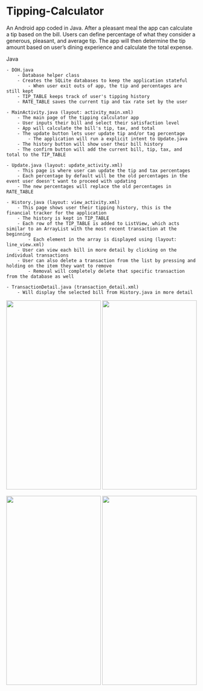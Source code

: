 # Tipping-Calculator

An Android app coded in Java. After a pleasant meal the app can calculate a tip based on the bill. 
Users can define percentage of what they consider a generous, pleasant, and average tip. The 
app will then determine the tip amount based on user’s dining experience and calculate the total 
expense.

Java

	- DOH.java 
		- Database helper class
		- Creates the SQLite databases to keep the application stateful
			- When user exit outs of app, the tip and percentages are still kept
		- TIP_TABLE keeps track of user's tipping history
		- RATE_TABLE saves the current tip and tax rate set by the user

	- MainActivity.java (layout: activity_main.xml)
		- The main page of the tipping calculator app
		- User inputs their bill and select their satisfaction level
		- App will calculate the bill's tip, tax, and total
		- The update button lets user update tip and/or tag percentage
			- The application will run a explicit intent to Update.java
		- The history button will show user their bill history
		- The confirm button will add the current bill, tip, tax, and total to the TIP_TABLE

	- Update.java (layout: update_activity.xml)
		- This page is where user can update the tip and tax percentages
		- Each percentage by default will be the old percentages in the event user doesn't want to proceed with updating
		- The new percentages will replace the old percentages in RATE_TABLE

	- History.java (layout: view_activity.xml)
		- This page shows user their tipping history, this is the financial tracker for the application
		- The history is kept in TIP_TABLE
		- Each row of the TIP_TABLE is added to ListView, which acts similar to an ArrayList with the most recent transaction at the beginning
			- Each element in the array is displayed using (layout: line_view.xml)
		- User can view each bill in more detail by clicking on the individual transactions
		- User can also delete a transaction from the list by pressing and holding on the item they want to remove
			- Removal will completely delete that specific transaction from the database as well

	- TransactionDetail.java (transaction_detail.xml)
		- Will display the selected bill from History.java in more detail

<p>
<img src="https://user-images.githubusercontent.com/61510855/144736559-57b29ed7-543a-41a3-a767-9d0b15e1c9b0.png" width="250" height="500">
<img src="https://user-images.githubusercontent.com/61510855/144736561-cc1d7456-c212-40fa-9f6b-b5a7544ba774.png" width="250" height="500">
</p>
<p>
<img src="https://user-images.githubusercontent.com/61510855/144736558-82f1b86b-0904-4cfb-b27d-308dae83b4ea.png" width="250" height="500">
<img src="https://user-images.githubusercontent.com/61510855/144736557-679b8cdf-b7de-47e7-9a81-53e4176a6a95.png" width="250" height="500">
</p>


